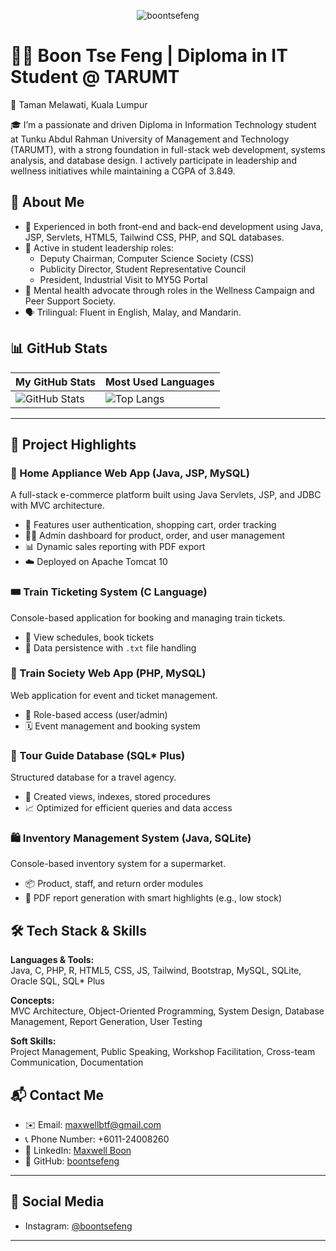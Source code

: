 <p align="center">
  <img src="https://komarev.com/ghpvc/?username=boontsefeng&label=Views&color=0e75b6&style=flat" alt="boontsefeng" />
</p>

# 👨‍💻 Boon Tse Feng | Diploma in IT Student @ TARUMT
📍 Taman Melawati, Kuala Lumpur  

🎓 I’m a passionate and driven Diploma in Information Technology student at Tunku Abdul Rahman University of Management and Technology (TARUMT), with a strong foundation in full-stack web development, systems analysis, and database design. I actively participate in leadership and wellness initiatives while maintaining a CGPA of 3.849.

## 💼 About Me

- 🔧 Experienced in both front-end and back-end development using Java, JSP, Servlets, HTML5, Tailwind CSS, PHP, and SQL databases.
- 👥 Active in student leadership roles:
  - Deputy Chairman, Computer Science Society (CSS)
  - Publicity Director, Student Representative Council
  - President, Industrial Visit to MY5G Portal
- 🧠 Mental health advocate through roles in the Wellness Campaign and Peer Support Society.
- 🗣️ Trilingual: Fluent in English, Malay, and Mandarin.

## 📊 GitHub Stats

| My GitHub Stats | Most Used Languages |
|-----------------|---------------------|
| ![GitHub Stats](https://github-readme-stats.vercel.app/api?username=boontsefeng&show_icons=true&theme=radical&count_private=true) | ![Top Langs](https://github-readme-stats.vercel.app/api/top-langs/?username=boontsefeng&layout=compact&theme=radical) |

---

## 🚀 Project Highlights

### 🛒 Home Appliance Web App (Java, JSP, MySQL)
A full-stack e-commerce platform built using Java Servlets, JSP, and JDBC with MVC architecture.
- 🔐 Features user authentication, shopping cart, order tracking
- 🧑‍💼 Admin dashboard for product, order, and user management
- 📊 Dynamic sales reporting with PDF export
- ☁️ Deployed on Apache Tomcat 10

### 🎟️ Train Ticketing System (C Language)
Console-based application for booking and managing train tickets.
- 📅 View schedules, book tickets
- 💾 Data persistence with `.txt` file handling

### 🚄 Train Society Web App (PHP, MySQL)
Web application for event and ticket management.
- 👤 Role-based access (user/admin)
- 🗓️ Event management and booking system

### 🧳 Tour Guide Database (SQL* Plus)
Structured database for a travel agency.
- 🧱 Created views, indexes, stored procedures
- 📈 Optimized for efficient queries and data access

### 🛍️ Inventory Management System (Java, SQLite)
Console-based inventory system for a supermarket.
- 📦 Product, staff, and return order modules
- 🧾 PDF report generation with smart highlights (e.g., low stock)

## 🛠️ Tech Stack & Skills

**Languages & Tools:**  
Java, C, PHP, R, HTML5, CSS, JS, Tailwind, Bootstrap, MySQL, SQLite, Oracle SQL, SQL* Plus

**Concepts:**  
MVC Architecture, Object-Oriented Programming, System Design, Database Management, Report Generation, User Testing

**Soft Skills:**  
Project Management, Public Speaking, Workshop Facilitation, Cross-team Communication, Documentation

## 📬 Contact Me

- ✉️ Email: [maxwellbtf@gmail.com](mailto:maxwellbtf@gmail.com)
- 📞 Phone Number: +6011-24008260  
- 🔗 LinkedIn: [Maxwell Boon](https://www.linkedin.com/in/boontsefeng)
- 🐙 GitHub: [boontsefeng](https://github.com/boontsefeng)

---

## 🔗 Social Media

- Instagram: [@boontsefeng](https://www.instagram.com/boontsefeng)

---


